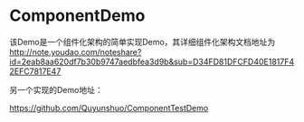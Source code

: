 # ComponentDemo

该Demo是一个组件化架构的简单实现Demo，其详细组件化架构文档地址为
http://note.youdao.com/noteshare?id=2eab8aa620df7b30b9747aedbfea3d9b&sub=D34FD81DFCFD40E1817F42EFC7817E47

另一个实现的Demo地址：

<https://github.com/Quyunshuo/ComponentTestDemo>